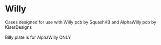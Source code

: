 # Willy
Cases designed for use with Willy pcb by SquashKB and AlphaWilly pcb by KiserDesigns
<br/>
<br/>
Billy plate is for AlphaWilly ONLY
